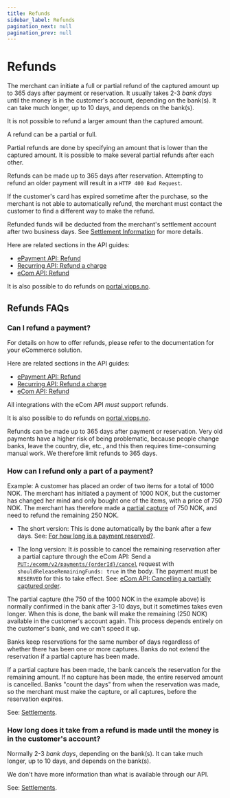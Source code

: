 ```yaml
---
title: Refunds
sidebar_label: Refunds
pagination_next: null
pagination_prev: null
---
```


# Refunds

The merchant can initiate a full or partial refund of the captured amount up to 365 days after payment or reservation.
It usually takes 2-3 *bank days* until the money is in the customer's account, depending on the bank(s).
It can take much longer, up to 10 days, and depends on the bank(s).

It is not possible to refund a larger amount than the captured amount.

A refund can be a partial or full.

Partial refunds are done by specifying an amount that is lower than the
captured amount. It is possible to make several partial refunds after each
other.

Refunds can be made up to 365 days after reservation.
Attempting to refund an older payment will result in a
`HTTP 400 Bad Request`.

If the customer's card has expired sometime after the purchase, so the merchant
is not able to automatically refund, the merchant must contact the customer to
find a different way to make the refund.

Refunded funds will be deducted from the merchant's settlement account after
two business days. See
[Settlement Information](../settlements/README.md) for more details.

Here are related sections in the API guides:

* [ePayment API: Refund](https://developer.vippsmobilepay.com/docs/APIs/epayment-api/operations/refund/)
* [Recurring API: Refund a charge](https://developer.vippsmobilepay.com/docs/APIs/recurring-api/vipps-recurring-api/#refund-a-charge)
* [eCom API: Refund](https://developer.vippsmobilepay.com/docs/APIs/ecom-api/vipps-ecom-api/#refund)

It is also possible to do refunds on
[portal.vipps.no](https://portal.vipps.no).

## Refunds FAQs

### Can I refund a payment?

For details on how to offer refunds, please refer to the documentation for your eCommerce solution.

Here are related sections in the API guides:

* [ePayment API: Refund](https://developer.vippsmobilepay.com/docs/APIs/epayment-api/operations/refund/)
* [Recurring API: Refund a charge](https://developer.vippsmobilepay.com/docs/APIs/recurring-api/vipps-recurring-api/#refund-a-charge)
* [eCom API: Refund](https://developer.vippsmobilepay.com/docs/APIs/ecom-api/vipps-ecom-api/#refund)

All integrations with the eCom API *must* support refunds.

It is also possible to do refunds on
[portal.vipps.no](https://portal.vipps.no).

Refunds can be made up to 365 days after payment or reservation.
Very old payments have a higher risk of being problematic, because people
change banks, leave the country, die, etc.,
and this then requires time-consuming manual work.
We therefore limit refunds to 365 days.

### How can I refund only a part of a payment?

Example: A customer has placed an order of two items for a total of 1000 NOK.
The merchant has initiated a payment of 1000 NOK, but the customer has changed
her mind and only bought one of the items, with a price of 750 NOK. The merchant
has therefore made a
[partial capture](./reserve-and-capture.md#partial-capture)
of 750 NOK, and need to refund the remaining 250 NOK.

* The short version: This is done automatically by the bank after a few days.
See:
[For how long is a payment reserved?](../faqs/reserve-and-capture-faq.md#for-how-long-is-a-payment-reserved).

* The long version: It *is* possible to cancel the remaining reservation after a
partial capture through the eCom API: Send a
[`PUT:/ecomm/v2/payments/{orderId}/cancel`](https://developer.vippsmobilepay.com/api/ecom#tag/Vipps-eCom-API/operation/cancelPaymentRequestUsingPUT)
request with `shouldReleaseRemainingFunds: true` in the body.
The payment must be `RESERVED` for this to take effect.
See:
[eCom API: Cancelling a partially captured order](https://developer.vippsmobilepay.com/docs/APIs/ecom-api/vipps-ecom-api#cancelling-a-partially-captured-order).

The partial capture (the 750 of the 1000 NOK in the example above)
is normally confirmed in the bank after 3-10 days, but it sometimes takes even
longer. When this is done, the bank will make the remaining (250 NOK) available
in the customer's account again. This process depends entirely on the customer's
bank, and we can't speed it up.

Banks keep reservations for the same number of days regardless of whether there
has been one or more captures. Banks do not extend the reservation if a partial
capture has been made.

If a partial capture has been made, the bank cancels the reservation for the
remaining amount. If no capture has been made, the entire reserved amount is
cancelled. Banks "count the days" from when the reservation was made, so the
merchant must make the capture, or all captures, before the reservation expires.

See: [Settlements](../settlements/README.md).

### How long does it take from a refund is made until the money is in the customer's account?

Normally 2-3 *bank days*, depending on the bank(s).
It can take much longer, up to 10 days, and depends on the bank(s).

We don't have more information than what is available through our API.

See: [Settlements](../settlements/README.md).
